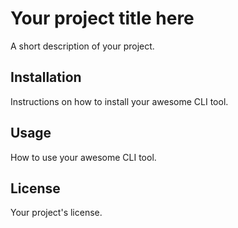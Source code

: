 # Your project title here

A short description of your project.

## Installation

Instructions on how to install your awesome CLI tool.

## Usage

How to use your awesome CLI tool.

## License

Your project's license.
